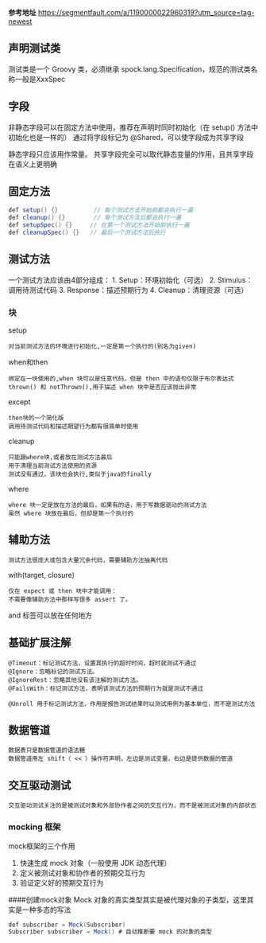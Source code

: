**参考地址**
https://segmentfault.com/a/1190000022960319?utm_source=tag-newest

## 声明测试类
测试类是一个 Groovy 类，必须继承 spock.lang.Specification，规范的测试类名称一般是XxxSpec
## 字段
非静态字段可以在固定方法中使用，推荐在声明时同时初始化（在 setup() 方法中初始化也是一样的）
通过将字段标记为 @Shared，可以使字段成为共享字段

静态字段只应该用作常量。
共享字段完全可以取代静态变量的作用，且共享字段在语义上更明确

## 固定方法
```java
def setup() {}          // 每个测试方法开始前都会执行一遍
def cleanup() {}        // 每个测试方法后都会执行一遍
def setupSpec() {}     // 在第一个测试方法开始前执行一遍
def cleanupSpec() {}   // 最后一个测试方法后执行
```
## 测试方法
一个测试方法应该由4部分组成：
    1. Setup：环境初始化（可选）
    2. Stimulus：调用待测试代码
    3. Response：描述预期行为
    4. Cleanup：清理资源（可选）
### 块

setup

    对当前测试方法的环境进行初始化,一定是第一个执行的(别名为given)
    
when和then

    绑定在一块使用的,when 块可以是任意代码，但是 then 中的语句仅限于布尔表达式
    thrown() 和 notThrown(),用于描述 when 块中是否应该抛出异常
    
except

    then块的一个简化版
    调用待测试代码和描述期望行为都有很简单时使用
cleanup

    只能跟where块,或者放在测试方法最后
    用于清理当前测试方法使用的资源
    测试没有通过，该块也会执行,类似于java的finally
    
where

    where 块一定是放在方法的最后，如果有的话，用于写数据驱动的测试方法
    虽然 where 块放在最后，但却是第一个执行的
    
## 辅助方法

    测试方法很庞大或包含大量冗余代码，需要辅助方法抽离代码
    
with(target, closure)

    仅在 expect 或 then 块中才能调用：
    不需要像辅助方法中那样写很多 assert 了。
    
and 标签可以放在任何地方

## 基础扩展注解

    @Timeout：标记测试方法，设置其执行的超时时间，超时就测试不通过
    @Ignore：忽略标记的测试方法。
    @IgnoreRest：忽略其他没有该注解的测试方法。
    @FailsWith：标记测试方法，表明该测试方法的预期行为就是测试不通过
    
    @Unroll 用于标记测试方法，作用是报告测试结果时以测试用例为基本单位，而不是测试方法
    
## 数据管道

    数据表只是数据管道的语法糖
    数据管道用左 shift（ << ）操作符声明，左边是测试变量，右边是提供数据的管道
    
## 交互驱动测试

    交互驱动测试关注的是被测试对象和外部协作者之间的交互行为，而不是被测试对象的内部状态
    
### mocking 框架
mock框架的三个作用
1. 快速生成 mock 对象（一般使用 JDK 动态代理）
2. 定义被测试对象和协作者的预期交互行为
3. 验证定义好的预期交互行为

####创建mock对象
Mock 对象的真实类型其实是被代理对象的子类型，这里其实是一种多态的写法
```java
def subscriber = Mock(Subscriber)
Subscriber subscriber = Mock() # 自动推断要 mock 的对象的类型
```
    
    
    